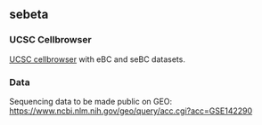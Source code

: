 ## sebeta

### UCSC Cellbrowser

[UCSC cellbrowser](https://sebeta.s3-us-west-2.amazonaws.com/index.html) with eBC and seBC datasets.

### Data

Sequencing data to be made public on GEO:
https://www.ncbi.nlm.nih.gov/geo/query/acc.cgi?acc=GSE142290